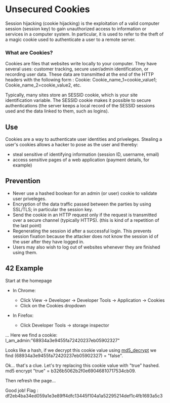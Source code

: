 # Unsecured Cookies

Session hijacking (cookie hijacking) is the exploitation of a valid computer session (session key) to gain unauthorized access to information or services in a computer system. In particular, it is used to refer to the theft of a magic cookie used to authenticate a user to a remote server.

### What are Cookies?

Cookies are files that websites write locally to your computer. 
They have several uses: customer tracking, secure user/admin identification, or recording user data.
These data are transmitted at the end of the HTTP headers with the following form : 
Cookie: Cookie_name_1=cookie_value1; Cookie_name_2=cookie_value2, etc.

Typically, many sites store an SESSID cookie, which is your site identification variable. 
The SESSID cookie makes it possible to secure authentications 
(the server keeps a local record of the SESSID sessions used and the data linked to them, such as logins).


## Use

Cookies are a way to authenticate user identities and priveleges. Stealing a user's cookies
allows a hacker to pose as the user and thereby:
- steal sensitive of identifying information (session ID, username, email)
- access sensitive pages of a web application (payment details, for example)


## Prevention

- Never use a hashed boolean for an admin (or user) cookie to validate user priveleges. 
- Encryption of the data traffic passed between the parties by using SSL/TLS; in particular the session key.
- Send the cookie in an HTTP request only if the request is transmitted over a secure channel (typically HTTPS). (this is kind of a repetition of the last point)
- Regenerating the session id after a successful login. This prevents session fixation because 
the attacker does not know the session id of the user after they have logged in.
- Users may also wish to log out of websites whenever they are finished using them.


## 42 Example

Start at the homepage

* In Chrome:
  - Click View -> Developer -> Developer Tools -> Application -> Cookies
  - Click on the Cookies dropdown

* In Firefox:
  - Click Developer Tools -> storage inspector

... Here we find a cookie:
I_am_admin:"68934a3e9455fa72420237eb05902327"

Looks like a hash, if we decrypt this cookie value using [md5_decrypt](https://md5decrypt.net) we find (68934a3e9455fa72420237eb05902327) = "false".

Ok... that's a clue. Let's try replacing this cookie value with "true" hashed. md5 encrypt "true" = b326b5062b2f0e69046810717534cb09.

Then refresh the page...

Good job! Flag : df2eb4ba34ed059a1e3e89ff4dfc13445f104a1a52295214def1c4fb1693a5c3

